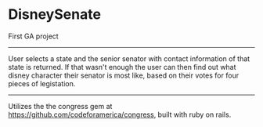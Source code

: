 DisneySenate
============

First GA project

****
User selects a state and the senior senator with contact information of that state is returned. 
If that wasn't enough the user can then find out what disney character their senator is most like, based on their votes for four pieces of legistation. 
****

Utilizes the the congress gem at https://github.com/codeforamerica/congress, built with ruby on rails. 
